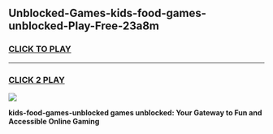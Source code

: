 
## Unblocked-Games-kids-food-games-unblocked-Play-Free-23a8m
<h3>
<a href="https://premium76.site?title=kids-food-games-unblocked&ref=22A">CLICK TO PLAY</a></h3>
<hr>

<h3>
<a href="https://premium76.site?title=kids-food-games-unblocked&ref=22A">CLICK 2 PLAY</a>
  
</h3>

<a href="https://premium76.site?title=kids-food-games-unblocked&ref=22A"><img src="https://clearcache.store/games.png"></a>


**kids-food-games-unblocked games unblocked: Your Gateway to Fun and Accessible Online Gaming**
